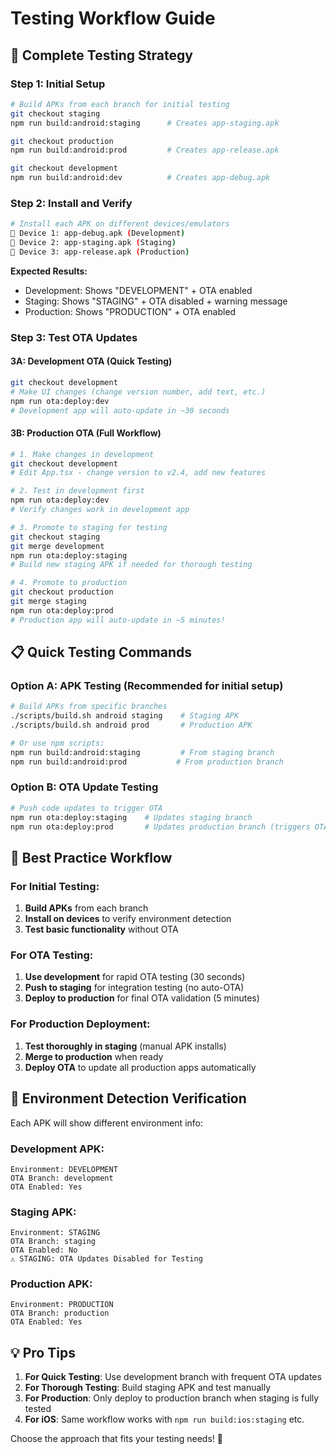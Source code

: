 # Testing Workflow Guide

## 🧪 **Complete Testing Strategy**

### **Step 1: Initial Setup**
```bash
# Build APKs from each branch for initial testing
git checkout staging
npm run build:android:staging      # Creates app-staging.apk

git checkout production  
npm run build:android:prod         # Creates app-release.apk

git checkout development
npm run build:android:dev          # Creates app-debug.apk
```

### **Step 2: Install and Verify**
```bash
# Install each APK on different devices/emulators
📱 Device 1: app-debug.apk (Development)
📱 Device 2: app-staging.apk (Staging) 
📱 Device 3: app-release.apk (Production)
```

**Expected Results:**
- Development: Shows "DEVELOPMENT" + OTA enabled
- Staging: Shows "STAGING" + OTA disabled + warning message
- Production: Shows "PRODUCTION" + OTA enabled

### **Step 3: Test OTA Updates**

#### **3A: Development OTA (Quick Testing)**
```bash
git checkout development
# Make UI changes (change version number, add text, etc.)
npm run ota:deploy:dev
# Development app will auto-update in ~30 seconds
```

#### **3B: Production OTA (Full Workflow)**
```bash
# 1. Make changes in development
git checkout development
# Edit App.tsx - change version to v2.4, add new features

# 2. Test in development first
npm run ota:deploy:dev
# Verify changes work in development app

# 3. Promote to staging for testing
git checkout staging
git merge development
npm run ota:deploy:staging
# Build new staging APK if needed for thorough testing

# 4. Promote to production
git checkout production
git merge staging
npm run ota:deploy:prod
# Production app will auto-update in ~5 minutes!
```

## 📋 **Quick Testing Commands**

### **Option A: APK Testing (Recommended for initial setup)**
```bash
# Build APKs from specific branches
./scripts/build.sh android staging    # Staging APK
./scripts/build.sh android prod       # Production APK

# Or use npm scripts:
npm run build:android:staging         # From staging branch
npm run build:android:prod           # From production branch
```

### **Option B: OTA Update Testing**
```bash
# Push code updates to trigger OTA
npm run ota:deploy:staging    # Updates staging branch
npm run ota:deploy:prod       # Updates production branch (triggers OTA)
```

## 🎯 **Best Practice Workflow**

### **For Initial Testing:**
1. **Build APKs** from each branch
2. **Install on devices** to verify environment detection
3. **Test basic functionality** without OTA

### **For OTA Testing:**
1. **Use development** for rapid OTA testing (30 seconds)
2. **Push to staging** for integration testing (no auto-OTA)
3. **Deploy to production** for final OTA validation (5 minutes)

### **For Production Deployment:**
1. **Test thoroughly in staging** (manual APK installs)
2. **Merge to production** when ready
3. **Deploy OTA** to update all production apps automatically

## 🔧 **Environment Detection Verification**

Each APK will show different environment info:

### **Development APK:**
```
Environment: DEVELOPMENT
OTA Branch: development
OTA Enabled: Yes
```

### **Staging APK:**
```
Environment: STAGING  
OTA Branch: staging
OTA Enabled: No
⚠️ STAGING: OTA Updates Disabled for Testing
```

### **Production APK:**
```
Environment: PRODUCTION
OTA Branch: production
OTA Enabled: Yes
```

## 💡 **Pro Tips**

1. **For Quick Testing**: Use development branch with frequent OTA updates
2. **For Thorough Testing**: Build staging APK and test manually
3. **For Production**: Only deploy to production branch when staging is fully tested
4. **For iOS**: Same workflow works with `npm run build:ios:staging` etc.

Choose the approach that fits your testing needs! 🚀